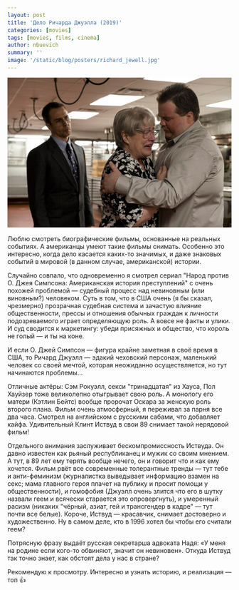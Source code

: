 ```yaml
---
layout: post
title: 'Дело Ричарда Джуэлла (2019)'
categories: [movies]
tags: [movies, films, cinema]
author: nbuevich
summary: ''
image: '/static/blog/posters/richard_jewell.jpg'
---
```


<img class="poster" src="/static/blog/posters/richard_jewell.jpg" alt="Richard Jewell (2019)">  

Люблю смотреть биографические фильмы, основанные на реальных событиях. А американцы умеют такие фильмы снимать. Особенно это интересно, когда дело касается каких-то значимых, и даже знаковых событий в мировой (в данном случае, американской) истории.  

Случайно совпало, что одновременно я смотрел сериал "Народ против О. Джея Симпсона: Американская история преступлений" с очень похожей проблемой — судебный процесс над невиновным (или виновным?) человеком. Суть в том, что в США очень (я бы сказал, чрезмерно) прозрачная судебная система и зачастую влияние общественности, прессы и отношения обычных граждан к личности подозреваемого играет определяющую роль. А вовсе не факты и улики. И суд сводится к маркетингу: убеди присяжных и общество, что король не голый — и ты на коне.  

И если О. Джей Симпсон — фигура крайне заметная в своё время в США, то Ричард Джуэлл — эдакий чеховский персонаж, маленький человек со своей мечтой, которая неожиданно осуществляется, но тут начинаются проблемы...  

Отличные актёры: Сэм Рокуэлл, секси "тринадцатая" из Хауса, Пол Хауйзер тоже великолепно отыгрывает свою роль. А монологу его матери (Кэтлин Бейтс) вообще пророчат Оскара за женскую роль второго плана. Фильм очень атмосферный, я переживал за парня все два часа. Смотрел на английском с русскими сабами, что добавляет кайфа. Удивительный Клинт Иствуд в свои 89 снимает такой нерядовой фильм!  

Отдельного внимания заслуживает бескомпромиссность Иствуда. Он давно известен как рьяный республиканец и мужик со своим мнением. А тут, в 89 лет ему терять вообще нечего, он и говорит что и как ему хочется. Фильм рвёт все современные толерантные тренды — тут тебе и анти-феминизм (журналистка выведывает информацию взамен на секс; мама главного героя плачет на публику и просит помощи у общественности), и гомофобия (Джуэлл очень злится что его в шутку назвали геем и всячески старается это опровергнуть), и умеренный расизм (никаких "чёрный, азиат, гей и трансгендер в кадре" — тут почти все белые). Короче, Иствуд — красавчик, снимает достоверно и художественно. Ну в самом деле, кто в 1996 хотел бы чтобы его считали геем?  

Потрясную фразу выдаёт русская секретарша адвоката Надя: «У меня на родине если кого-то обвиняют, значит он невиновен». Откуда Иствуд так точно знает, как обстоят дела у нас в стране?  

Рекомендую к просмотру. Интересно и узнать историю, и реализация — топ 👍


